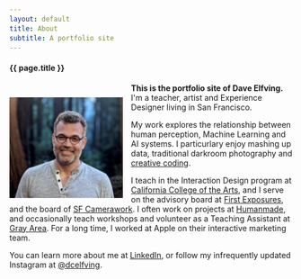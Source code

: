 ```yaml
---
layout: default
title: About
subtitle: A portfolio site
---
```


<div class="wrap">
	<h4>{{ page.title }}</h4>

  <img src = "images/self.jpg" style = "float:left; width: 40%; margin-top: 25px; margin-right: 15px;"/>

  <p><b>This is the portfolio site of Dave Elfving.</b> I'm a teacher, artist and Experience Designer living in San Francisco.</p>

  <p>My work explores the relationship between human perception, Machine Learning and AI systems. I particurlary enjoy mashing up data, traditional darkroom photography and <a href ="https://en.wikipedia.org/wiki/Creative_coding">creative coding</a>.</p>

  <p>I teach in the Interaction Design program at <a href = "https://www.cca.edu/design/ixd/">California College of the Arts</a>, and I serve on the advisory board at <a href="http://www.firstexposures.org">First Exposures</a>, and the board of <a href = "http://www.sfcamerawork.org">SF Camerawork</a>. I often work on projects at <a href = "http://www.humanmade.org">Humanmade</a>, and occasionally teach workshops and volunteer as a Teaching Assistant at <a href = "http://www.grayarea.org">Gray Area</a>. For a long time, I worked at Apple on their interactive marketing team.</p>

  <p>You can learn more about me at <a href ="https://www.linkedin.com/in/delfving/">LinkedIn</a>, or follow my infrequently updated Instagram at <a href="https://www.instagram.com/dcelfving">@dcelfving</a>.</p>
</div>
